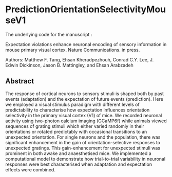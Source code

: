 # PredictionOrientationSelectivityMouseV1

The underlying code for the manuscript : 

Expectation violations enhance neuronal encoding of sensory information in mouse primary visual cortex. Nature Communications. in press. 

Authors: Matthew F. Tang, Ehsan Kheradpezhouh, Conrad C.Y. Lee, J. Edwin Dickinson, Jason B. Mattingley, and Ehsan Arabzadeh

## Abstract
The response of cortical neurons to sensory stimuli is shaped both by past events (adaptation) and the expectation of future events (prediction). Here we employed a visual stimulus paradigm with different levels of predictability to characterise how expectation influences orientation selectivity in the primary visual cortex (V1) of mice. We recorded neuronal activity using two-photon calcium imaging (GCaMP6f) while animals viewed sequences of grating stimuli which either varied randomly in their orientations or rotated predictably with occasional transitions to an unexpected orientation. For single neurons and the population, there was significant enhancement in the gain of orientation-selective responses to unexpected gratings. This gain-enhancement for unexpected stimuli was prominent in both awake and anaesthetised mice. We implemented a computational model to demonstrate how trial-to-trial variability in neuronal responses were best characterised when adaptation and expectation effects were combined. 
